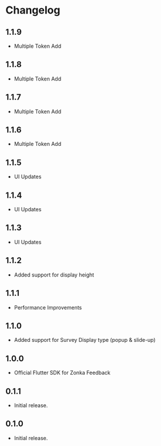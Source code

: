 # Changelog

## 1.1.9
- Multiple Token Add

## 1.1.8
- Multiple Token Add

## 1.1.7
- Multiple Token Add

## 1.1.6
- Multiple Token Add

## 1.1.5
- UI Updates

## 1.1.4
- UI Updates

## 1.1.3
- UI Updates

## 1.1.2
- Added support for display height

## 1.1.1
- Performance Improvements

## 1.1.0
- Added support for Survey Display type (popup & slide-up)

## 1.0.0
- Official Flutter SDK for Zonka Feedback

## 0.1.1
- Initial release.

## 0.1.0
- Initial release.



